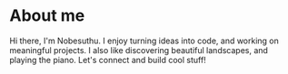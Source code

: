 # About me

Hi there, I'm Nobesuthu. I enjoy turning ideas into code, and working on meaningful projects. I also like discovering beautiful landscapes, and playing the piano. Let's connect and build cool stuff!





